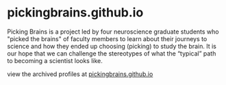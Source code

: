 # pickingbrains.github.io

Picking Brains is a project led by four neuroscience graduate students who "picked the brains" of faculty members to learn about their journeys to science and how they ended up choosing (picking) to study the brain. It is our hope that we can challenge the stereotypes of what the “typical” path to becoming a scientist looks like.

view the archived profiles at [pickingbrains.github.io](pickingbrains.github.io)
